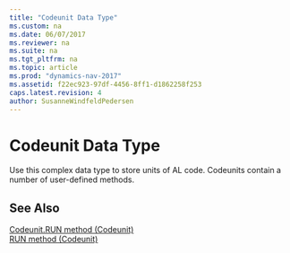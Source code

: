 ```yaml
---
title: "Codeunit Data Type"
ms.custom: na
ms.date: 06/07/2017
ms.reviewer: na
ms.suite: na
ms.tgt_pltfrm: na
ms.topic: article
ms.prod: "dynamics-nav-2017"
ms.assetid: f22ec923-97df-4456-8ff1-d1862258f253
caps.latest.revision: 4
author: SusanneWindfeldPedersen
---
```

# Codeunit Data Type
Use this complex data type to store units of AL code. Codeunits contain a number of user-defined methods.  
  
## See Also  
 [Codeunit.RUN method (Codeunit)](../methods/devenv-codeunit.run-method-codeunit.md)   
 [RUN method (Codeunit)](../methods/devenv-run-method-codeunit.md)
